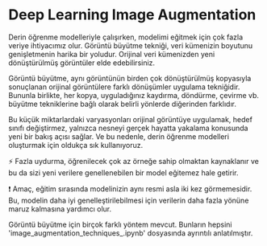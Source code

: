 # Deep Learning Image Augmentation

Derin öğrenme modelleriyle çalışırken, modelimi eğitmek için çok fazla veriye ihtiyacımız olur. Görüntü büyütme tekniği, veri kümenizin boyutunu genişletmenin harika bir yoludur. Orijinal veri kümenizden yeni dönüştürülmüş görüntüler elde edebilirsiniz.

Görüntü büyütme, aynı görüntünün birden çok dönüştürülmüş kopyasıyla sonuçlanan orijinal görüntülere farklı dönüşümler uygulama tekniğidir. Bununla birlikte, her kopya, uyguladığınız kaydırma, döndürme, çevirme vb. büyütme tekniklerine bağlı olarak belirli yönlerde diğerinden farklıdır.

Bu küçük miktarlardaki varyasyonları orijinal görüntüye uygulamak, hedef sınıfı değiştirmez, yalnızca nesneyi gerçek hayatta yakalama konusunda yeni bir bakış açısı sağlar. Ve bu nedenle, derin öğrenme modelleri oluşturmak için oldukça sık kullanıyoruz.

⚡ Fazla uydurma, öğrenilecek çok az örneğe sahip olmaktan kaynaklanır ve bu da sizi yeni verilere genellenebilen bir model eğitemez hale getirir.

❗ Amaç, eğitim sırasında modelinizin aynı resmi asla iki kez görmemesidir. Bu, modelin daha iyi genelleştirilebilmesi için verilerin daha fazla yönüne maruz kalmasına yardımcı olur.

Görüntü büyütme için birçok farklı yöntem mevcut. Bunların hepsini 'image_augmentation_techniques_.ipynb' dosyasında ayrıntılı anlatılmıştır. 
